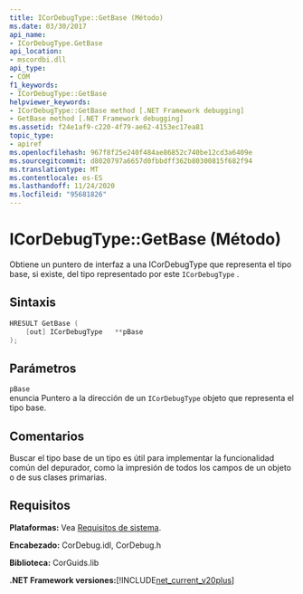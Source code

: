 ```yaml
---
title: ICorDebugType::GetBase (Método)
ms.date: 03/30/2017
api_name:
- ICorDebugType.GetBase
api_location:
- mscordbi.dll
api_type:
- COM
f1_keywords:
- ICorDebugType::GetBase
helpviewer_keywords:
- ICorDebugType::GetBase method [.NET Framework debugging]
- GetBase method [.NET Framework debugging]
ms.assetid: f24e1af9-c220-4f79-ae62-4153ec17ea81
topic_type:
- apiref
ms.openlocfilehash: 967f8f25e240f484ae86852c740be12cd3a6409e
ms.sourcegitcommit: d8020797a6657d0fbbdff362b80300815f682f94
ms.translationtype: MT
ms.contentlocale: es-ES
ms.lasthandoff: 11/24/2020
ms.locfileid: "95681826"
---
```

# <a name="icordebugtypegetbase-method"></a>ICorDebugType::GetBase (Método)

Obtiene un puntero de interfaz a una ICorDebugType que representa el tipo base, si existe, del tipo representado por este `ICorDebugType` .  
  
## <a name="syntax"></a>Sintaxis  
  
```cpp  
HRESULT GetBase (  
    [out] ICorDebugType   **pBase  
);  
```  
  
## <a name="parameters"></a>Parámetros  

 `pBase`  
 enuncia Puntero a la dirección de un `ICorDebugType` objeto que representa el tipo base.  
  
## <a name="remarks"></a>Comentarios  

 Buscar el tipo base de un tipo es útil para implementar la funcionalidad común del depurador, como la impresión de todos los campos de un objeto o de sus clases primarias.  
  
## <a name="requirements"></a>Requisitos  

 **Plataformas:** Vea [Requisitos de sistema](../../get-started/system-requirements.md).  
  
 **Encabezado:** CorDebug.idl, CorDebug.h  
  
 **Biblioteca:** CorGuids.lib  
  
 **.NET Framework versiones:**[!INCLUDE[net_current_v20plus](../../../../includes/net-current-v20plus-md.md)]
